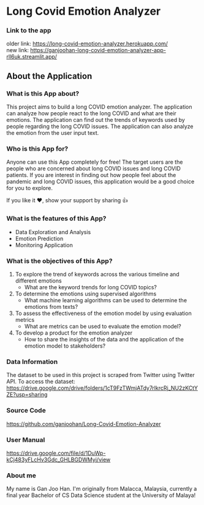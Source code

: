# Long Covid Emotion Analyzer

### Link to the app
older link: https://long-covid-emotion-analyzer.herokuapp.com/  
new link: https://ganjoohan-long-covid-emotion-analyzer-app-rll6uk.streamlit.app/

## About the Application

### What is this App about?
This project aims to build a long COVID emotion analyzer. The application can analyze how people react to the long COVID and what are their emotions. The application can find out the trends of keywords used by people regarding the long COVID issues. The application can also analyze the emotion from the user input text.

### Who is this App for?
Anyone can use this App completely for free! The target users are the people who are concerned about long COVID issues and long COVID patients. If you are interest in finding out how people feel about the pandemic and long COVID issues, this application would be a good choice for you to explore.

If you like it ❤️, show your support by sharing 👍

### What is the features of this App?
+ Data Exploration and Analysis
+ Emotion Prediction
+ Monitoring Application

### What is the objectives of this App?
1. To explore the trend of keywords across the various timeline and different emotions
      + What are the keyword trends for long COVID topics?
2. To determine the emotions using supervised algorithms
      + What machine learning algorithms can be used to determine the emotions from texts?
3. To assess the effectiveness of the emotion model by using evaluation metrics
      + What are metrics can be used to evaluate the emotion model?
4. To develop a product for the emotion analyzer
      + How to share the insights of the data and the application of the emotion model to stakeholders?

### Data Information
The dataset to be used in this project is scraped from Twitter using Twitter API.
To access the dataset:
https://drive.google.com/drive/folders/1cT9FzTWmjATdy7rlkrcRj_NU2zKCtYZE?usp=sharing

### Source Code
https://github.com/ganjoohan/Long-Covid-Emotion-Analyzer

### User Manual
https://drive.google.com/file/d/1DuWp-kCj483yFLcHv3Gdc_GHLBGDWMyi/view

### About me
My name is Gan Joo Han. I'm originally from Malacca, Malaysia, currently a final year Bachelor of CS Data Science student at the University of Malaya!

